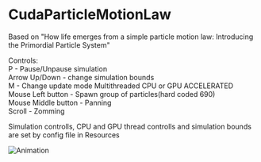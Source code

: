 # CudaParticleMotionLaw

Based on "How life emerges from a simple particle motion law: Introducing the Primordial Particle System"    

Controls:   
P - Pause/Unpause simulation    
Arrow Up/Down - change simulation bounds    
M - Change update mode Multithreaded CPU or GPU ACCELERATED  
Mouse Left button - Spawn group of particles(hard coded 690)   
Mouse Middle button - Panning   
Scroll - Zomming    

Simulation controlls, CPU and GPU thread controlls and simulation bounds are set by config file in Resources   

![Animation](https://github.com/SlawoStr/CudaParticleMotionLaw/blob/master/Animation.gif)

